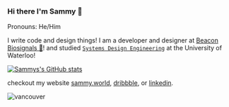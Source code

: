 ### Hi there I'm Sammy 👋
Pronouns: He/Him

I write code and design things! I am a developer and designer at [Beacon Biosignals 🧠](https://beacon.bio/)! and studied [`Systems Design Engineering`](https://uwaterloo.ca/systems-design-engineering/) at the University of Waterloo!

[![Sammys's GitHub stats](https://github-readme-stats.vercel.app/api?username=sammyrobensparadise&count_private=true&show_icon=true&theme=dark)](https://sammy.world)

checkout my website [sammy.world](https://sammy.world), [dribbble](https://dribbble.com/sammyrp), or [linkedin](https://www.linkedin.com/in/sammy-robens-paradise/).

![vancouver](https://i.ibb.co/Wz6nB05/about-background-7efcfe8e.png)
